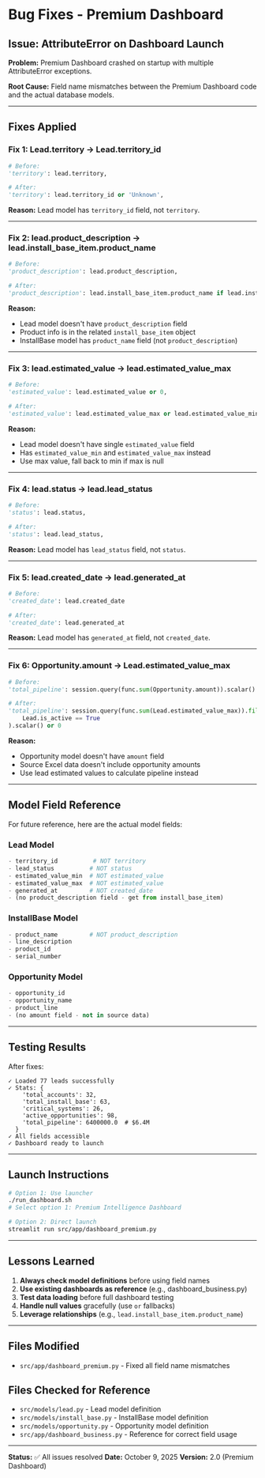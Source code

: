 # Bug Fixes - Premium Dashboard

## Issue: AttributeError on Dashboard Launch

**Problem:** Premium Dashboard crashed on startup with multiple AttributeError exceptions.

**Root Cause:** Field name mismatches between the Premium Dashboard code and the actual database models.

---

## Fixes Applied

### Fix 1: Lead.territory → Lead.territory_id
```python
# Before:
'territory': lead.territory,

# After:
'territory': lead.territory_id or 'Unknown',
```

**Reason:** Lead model has `territory_id` field, not `territory`.

---

### Fix 2: lead.product_description → lead.install_base_item.product_name
```python
# Before:
'product_description': lead.product_description,

# After:
'product_description': lead.install_base_item.product_name if lead.install_base_item else 'N/A',
```

**Reason:**
- Lead model doesn't have `product_description` field
- Product info is in the related `install_base_item` object
- InstallBase model has `product_name` field (not `product_description`)

---

### Fix 3: lead.estimated_value → lead.estimated_value_max
```python
# Before:
'estimated_value': lead.estimated_value or 0,

# After:
'estimated_value': lead.estimated_value_max or lead.estimated_value_min or 0,
```

**Reason:**
- Lead model doesn't have single `estimated_value` field
- Has `estimated_value_min` and `estimated_value_max` instead
- Use max value, fall back to min if max is null

---

### Fix 4: lead.status → lead.lead_status
```python
# Before:
'status': lead.status,

# After:
'status': lead.lead_status,
```

**Reason:** Lead model has `lead_status` field, not `status`.

---

### Fix 5: lead.created_date → lead.generated_at
```python
# Before:
'created_date': lead.created_date

# After:
'created_date': lead.generated_at
```

**Reason:** Lead model has `generated_at` field, not `created_date`.

---

### Fix 6: Opportunity.amount → Lead.estimated_value_max
```python
# Before:
'total_pipeline': session.query(func.sum(Opportunity.amount)).scalar() or 0

# After:
'total_pipeline': session.query(func.sum(Lead.estimated_value_max)).filter(
    Lead.is_active == True
).scalar() or 0
```

**Reason:**
- Opportunity model doesn't have `amount` field
- Source Excel data doesn't include opportunity amounts
- Use lead estimated values to calculate pipeline instead

---

## Model Field Reference

For future reference, here are the actual model fields:

### Lead Model
```python
- territory_id          # NOT territory
- lead_status          # NOT status
- estimated_value_min  # NOT estimated_value
- estimated_value_max  # NOT estimated_value
- generated_at         # NOT created_date
- (no product_description field - get from install_base_item)
```

### InstallBase Model
```python
- product_name         # NOT product_description
- line_description
- product_id
- serial_number
```

### Opportunity Model
```python
- opportunity_id
- opportunity_name
- product_line
- (no amount field - not in source data)
```

---

## Testing Results

After fixes:
```
✓ Loaded 77 leads successfully
✓ Stats: {
    'total_accounts': 32,
    'total_install_base': 63,
    'critical_systems': 26,
    'active_opportunities': 98,
    'total_pipeline': 6400000.0  # $6.4M
  }
✓ All fields accessible
✓ Dashboard ready to launch
```

---

## Launch Instructions

```bash
# Option 1: Use launcher
./run_dashboard.sh
# Select option 1: Premium Intelligence Dashboard

# Option 2: Direct launch
streamlit run src/app/dashboard_premium.py
```

---

## Lessons Learned

1. **Always check model definitions** before using field names
2. **Use existing dashboards as reference** (e.g., dashboard_business.py)
3. **Test data loading** before full dashboard testing
4. **Handle null values** gracefully (use `or` fallbacks)
5. **Leverage relationships** (e.g., `lead.install_base_item.product_name`)

---

## Files Modified

- `src/app/dashboard_premium.py` - Fixed all field name mismatches

## Files Checked for Reference

- `src/models/lead.py` - Lead model definition
- `src/models/install_base.py` - InstallBase model definition
- `src/models/opportunity.py` - Opportunity model definition
- `src/app/dashboard_business.py` - Reference for correct field usage

---

**Status:** ✅ All issues resolved
**Date:** October 9, 2025
**Version:** 2.0 (Premium Dashboard)
